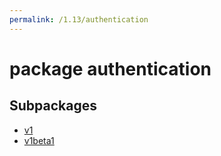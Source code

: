 ```yaml
---
permalink: /1.13/authentication
---
```


# package authentication



## Subpackages

* [v1](authentication-v1.md)
* [v1beta1](authentication-v1beta1.md)